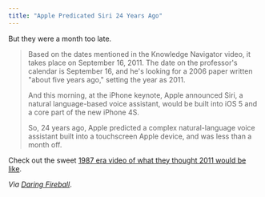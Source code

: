 ```yaml
---
title: "Apple Predicated Siri 24 Years Ago"
---
```

<p>But they were a month too late.</p>
<blockquote><p>Based on the dates mentioned in the Knowledge Navigator video, it takes place on September 16, 2011. The date on the professor's calendar is September 16, and he's looking for a 2006 paper written "about five years ago," setting the year as 2011.</p>
<p>And this morning, at the iPhone keynote, Apple announced Siri, a natural language-based voice assistant, would be built into iOS 5 and a core part of the new iPhone 4S.</p>
<p>So, 24 years ago, Apple predicted a complex natural-language voice assistant built into a touchscreen Apple device, and was less than a month off.</p></blockquote>
<p>Check out the sweet <a href="https://waxy.org/2011/10/apples_1987_knowledge_navigator_only_one_month_late/">1987 era video of what they thought 2011 would be like</a>.</p>
<p><em>Via <a href="https://daringfireball.net/linked/2011/10/11/knowledge-navigator">Daring Fireball</a></em>.</p>
